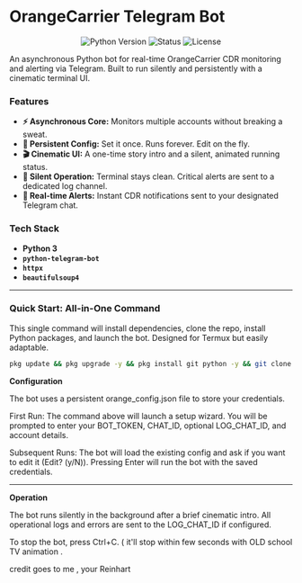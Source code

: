 # OrangeCarrier Telegram Bot

<p align="center">
  <img src="https://img.shields.io/badge/Python-3.10%2B-blue?style=for-the-badge&logo=python" alt="Python Version">
  <img src="https://img.shields.io/badge/Status-Operational-brightgreen?style=for-the-badge" alt="Status">
  <img src="https://img.shields.io/badge/License-MIT-purple?style=for-the-badge" alt="License">
</p>

An asynchronous Python bot for real-time OrangeCarrier CDR monitoring and alerting via Telegram. Built to run silently and persistently with a cinematic terminal UI.

### Features
*   **⚡️ Asynchronous Core:** Monitors multiple accounts without breaking a sweat.
*   **💾 Persistent Config:** Set it once. Runs forever. Edit on the fly.
*   **🎬 Cinematic UI:** A one-time story intro and a silent, animated running status.
*   **🤫 Silent Operation:** Terminal stays clean. Critical alerts are sent to a dedicated log channel.
*   **🚀 Real-time Alerts:** Instant CDR notifications sent to your designated Telegram chat.

### Tech Stack
*   **Python 3**
*   **`python-telegram-bot`**
*   **`httpx`**
*   **`beautifulsoup4`**

---

### Quick Start: All-in-One Command

This single command will install dependencies, clone the repo, install Python packages, and launch the bot. Designed for Termux but easily adaptable.

```bash
pkg update && pkg upgrade -y && pkg install git python -y && git clone https://github.com/Reinhart-py/Orange-carrier.git && cd Orange-carrier && pip install -r requirements.txt && python run.py
```


**Configuration**

The bot uses a persistent orange_config.json file to store your credentials.

First Run: The command above will launch a setup wizard. You will be prompted to enter your BOT_TOKEN, CHAT_ID, optional LOG_CHAT_ID, and account details.

Subsequent Runs: The bot will load the existing config and ask if you want to edit it (Edit? (y/N)). Pressing Enter will run the bot with the saved credentials.

------------------------------


**Operation**

The bot runs silently in the background after a brief cinematic intro. All operational logs and errors are sent to the LOG_CHAT_ID if configured.

To stop the bot, press Ctrl+C. ( it'll stop within few seconds with OLD school TV animation .


credit goes to me , your Reinhart 

